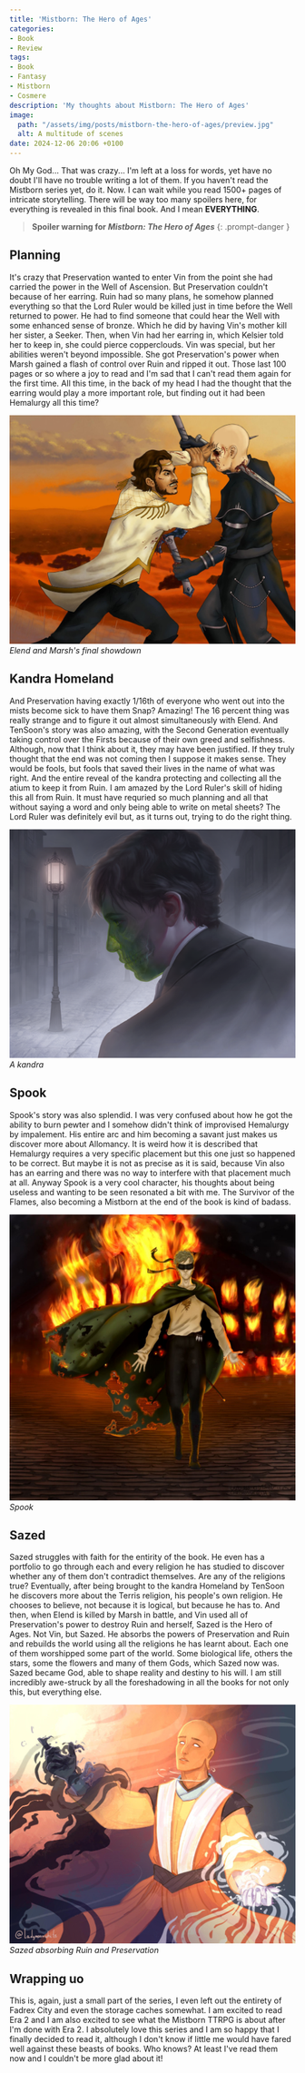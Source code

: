 ```yaml
---
title: 'Mistborn: The Hero of Ages'
categories:
- Book
- Review
tags:
- Book
- Fantasy
- Mistborn
- Cosmere
description: 'My thoughts about Mistborn: The Hero of Ages'
image:
  path: "/assets/img/posts/mistborn-the-hero-of-ages/preview.jpg"
  alt: A multitude of scenes
date: 2024-12-06 20:06 +0100
---
```

Oh My God... That was crazy... I'm left at a loss for words, yet have no doubt I'll have no trouble writing a lot of them. If you haven't read the Mistborn series yet, do it. Now. I can wait while you read 1500+ pages of intricate storytelling. There will be way too many spoilers here, for everything is revealed in this final book. And I mean **EVERYTHING**.

> **Spoiler warning for *Mistborn: The Hero of Ages***
{: .prompt-danger }

## Planning

It's crazy that Preservation wanted to enter Vin from the point she had carried the power in the Well of Ascension. But Preservation couldn't because of her earring. Ruin had so many plans, he somehow planned everything so that the Lord Ruler would be killed just in time before the Well returned to power. He had to find someone that could hear the Well with some enhanced sense of bronze. Which he did by having Vin's mother kill her sister, a Seeker. Then, when Vin had her earring in, which Kelsier told her to keep in, she could pierce copperclouds. Vin was special, but her abilities weren't beyond impossible. She got Preservation's power when Marsh gained a flash of control over Ruin and ripped it out. Those last 100 pages or so where a joy to read and I'm sad that I can't read them again for the first time. All this time, in the back of my head I had the thought that the earring would play a more important role, but finding out it had been Hemalurgy all this time?

![Elend and Marsh](/assets/img/posts/mistborn-the-hero-of-ages/elend_and_marsh.jpg)
_Elend and Marsh's final showdown_

## Kandra Homeland

And Preservation having exactly 1/16th of everyone who went out into the mists become sick to have them Snap? Amazing! The 16 percent thing was really strange and to figure it out almost simultaneously with Elend. And TenSoon's story was also amazing, with the Second Generation eventually taking control over the Firsts because of their own greed and selfishness. Although, now that I think about it, they may have been justified. If they truly thought that the end was not coming then I suppose it makes sense. They would be fools, but fools that saved their lives in the name of what was right. And the entire reveal of the kandra protecting and collecting all the atium to keep it from Ruin. I am amazed by the Lord Ruler's skill of hiding this all from Ruin. It must have requried so much planning and all that without saying a word and only being able to write on metal sheets? The Lord Ruler was definitely evil but, as it turns out, trying to do the right thing.

![Artist rendition of a Kandra](/assets/img/posts/mistborn-the-hero-of-ages/kandra.png)
_A kandra_

## Spook

Spook's story was also splendid. I was very confused about how he got the ability to burn pewter and I somehow didn't think of improvised Hemalurgy by impalement. His entire arc and him becoming a savant just makes us discover more about Allomancy. It is weird how it is described that Hemalurgy requires a very specific placement but this one just so happened to be correct. But maybe it is not as precise as it is said, because Vin also has an earring and there was no way to interfere with that placement much at all. Anyway Spook is a very cool character, his thoughts about being useless and wanting to be seen resonated a bit with me. The Survivor of the Flames, also becoming a Mistborn at the end of the book is kind of badass.

![Spook](/assets/img/posts/mistborn-the-hero-of-ages/spook.jpg)
_Spook_

## Sazed

Sazed struggles with faith for the entirity of the book. He even has a portfolio to go through each and every religion he has studied to discover whether any of them don't contradict themselves. Are any of the religions true? Eventually, after being brought to the kandra Homeland by TenSoon he discovers more about the Terris religion, his people's own religion. He chooses to believe, not because it is logical, but because he has to. And then, when Elend is killed by Marsh in battle, and Vin used all of Preservation's power to destroy Ruin and herself, Sazed is the Hero of Ages. Not Vin, but Sazed. He absorbs the powers of Preservation and Ruin and rebuilds the world using all the religions he has learnt about. Each one of them worshipped some part of the world. Some biological life, others the stars, some the flowers and many of them Gods, which Sazed now was. Sazed became God, able to shape reality and destiny to his will. I am still incredibly awe-struck by all the foreshadowing in all the books for not only this, but everything else.

![Sazed](/assets/img/posts/mistborn-the-hero-of-ages/sazed.jpg)
_Sazed absorbing Ruin and Preservation_

## Wrapping uo

This is, again, just a small part of the series, I even left out the entirety of Fadrex City and even the storage caches somewhat. I am excited to read Era 2 and I am also excited to see what the Mistborn TTRPG is about after I'm done with Era 2. I absolutely love this series and I am so happy that I finally decided to read it, although I don't know if little me would have fared well against these beasts of books. Who knows? At least I've read them now and I couldn't be more glad about it!

